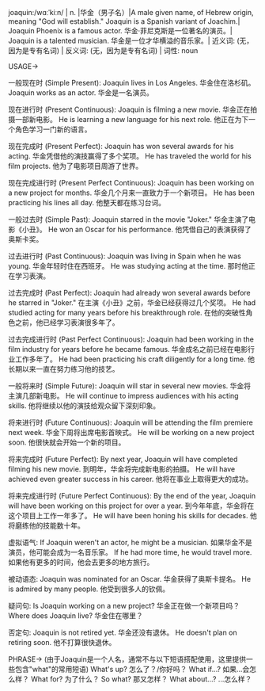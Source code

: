 joaquin:/wɑːˈkiːn/ | n. |华金（男子名）|A male given name, of Hebrew origin, meaning "God will establish." Joaquin is a Spanish variant of Joachim.| Joaquin Phoenix is a famous actor. 华金·菲尼克斯是一位著名的演员。| Joaquin is a talented musician. 华金是一位才华横溢的音乐家。| 近义词: (无，因为是专有名词) | 反义词: (无，因为是专有名词) | 词性: noun

USAGE->

一般现在时 (Simple Present):
Joaquin lives in Los Angeles.  华金住在洛杉矶。
Joaquin works as an actor. 华金是一名演员。

现在进行时 (Present Continuous):
Joaquin is filming a new movie. 华金正在拍摄一部新电影。
He is learning a new language for his next role. 他正在为下一个角色学习一门新的语言。

现在完成时 (Present Perfect):
Joaquin has won several awards for his acting. 华金凭借他的演技赢得了多个奖项。
He has traveled the world for his film projects.  他为了电影项目周游了世界。

现在完成进行时 (Present Perfect Continuous):
Joaquin has been working on a new project for months. 华金几个月来一直致力于一个新项目。
He has been practicing his lines all day. 他整天都在练习台词。

一般过去时 (Simple Past):
Joaquin starred in the movie "Joker." 华金主演了电影《小丑》。
He won an Oscar for his performance. 他凭借自己的表演获得了奥斯卡奖。

过去进行时 (Past Continuous):
Joaquin was living in Spain when he was young. 华金年轻时住在西班牙。
He was studying acting at the time. 那时他正在学习表演。

过去完成时 (Past Perfect):
Joaquin had already won several awards before he starred in "Joker." 在主演《小丑》之前，华金已经获得过几个奖项。
He had studied acting for many years before his breakthrough role. 在他的突破性角色之前，他已经学习表演很多年了。

过去完成进行时 (Past Perfect Continuous):
Joaquin had been working in the film industry for years before he became famous. 华金成名之前已经在电影行业工作多年了。
He had been practicing his craft diligently for a long time.  他长期以来一直在努力练习他的技艺。

一般将来时 (Simple Future):
Joaquin will star in several new movies. 华金将主演几部新电影。
He will continue to impress audiences with his acting skills. 他将继续以他的演技给观众留下深刻印象。


将来进行时 (Future Continuous):
Joaquin will be attending the film premiere next week. 华金下周将出席电影首映式。
He will be working on a new project soon. 他很快就会开始一个新的项目。

将来完成时 (Future Perfect):
By next year, Joaquin will have completed filming his new movie. 到明年，华金将完成新电影的拍摄。
He will have achieved even greater success in his career. 他将在事业上取得更大的成功。

将来完成进行时 (Future Perfect Continuous):
By the end of the year, Joaquin will have been working on this project for over a year. 到今年年底，华金将在这个项目上工作一年多了。
He will have been honing his skills for decades. 他将磨练他的技能数十年。


虚拟语气:
If Joaquin weren't an actor, he might be a musician. 如果华金不是演员，他可能会成为一名音乐家。
If he had more time, he would travel more. 如果他有更多的时间，他会去更多的地方旅行。

被动语态:
Joaquin was nominated for an Oscar. 华金获得了奥斯卡提名。
He is admired by many people. 他受到很多人的钦佩。


疑问句:
Is Joaquin working on a new project? 华金正在做一个新项目吗？
Where does Joaquin live? 华金住在哪里？

否定句:
Joaquin is not retired yet. 华金还没有退休。
He doesn't plan on retiring soon. 他不打算很快退休。

PHRASE->
(由于Joaquin是一个人名，通常不与以下短语搭配使用，这里提供一些包含"what"的常用短语)
What's up? 怎么了？/你好吗？
What if...? 如果...会怎么样？
What for? 为了什么？
So what? 那又怎样？
What about...? ...怎么样？
